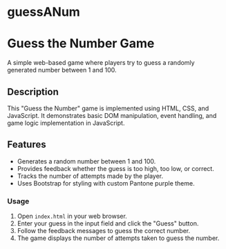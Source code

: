 # guessANum


# Guess the Number Game

A simple web-based game where players try to guess a randomly generated number between 1 and 100.

## Description

This "Guess the Number" game is implemented using HTML, CSS, and JavaScript. It demonstrates basic DOM manipulation, event handling, and game logic implementation in JavaScript.

## Features

- Generates a random number between 1 and 100.
- Provides feedback whether the guess is too high, too low, or correct.
- Tracks the number of attempts made by the player.
- Uses Bootstrap for styling with custom Pantone purple theme.

### Usage

1. Open `index.html` in your web browser.
2. Enter your guess in the input field and click the "Guess" button.
3. Follow the feedback messages to guess the correct number.
4. The game displays the number of attempts taken to guess the number.


